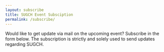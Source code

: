 ```yaml
---
layout: subscribe
title: SUGCH Event Subsciption
permalink: /subscribe/
---
```


Would like to get update via mail on the upcoming event? Subscribe in the form below. The subscription 
is strictly and solely used to send updates regarding SUGCH.
